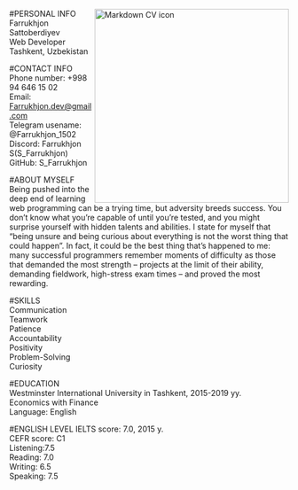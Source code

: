 <img src="https://user-images.githubusercontent.com/93606012/147364578-f0722af6-e43b-4f45-ac5b-0dcbe824418d.png"
     alt="Markdown CV icon"
     valign="top"
     align="right"
     width="350px"
     height="350px"/>


#PERSONAL INFO\
Farrukhjon Sattoberdiyev\
Web Developer\
Tashkent, Uzbekistan


#CONTACT INFO\
Phone number: +998 94 646 15 02\
Email: Farrukhjon.dev@gmail.com\
Telegram usename: @Farrukhjon_1502\
Discord: Farrukhjon S(S_Farrukhjon)\
GitHub: S_Farrukhjon

#ABOUT MYSELF\
Being pushed into the deep end of learning web programming can be a trying time, but adversity breeds success. You don’t know what you’re capable of until you’re tested, and you might surprise yourself with hidden talents and abilities. I state for myself that “being unsure and being curious about everything is not the worst thing that could happen”. In fact, it could be the best thing that’s happened to me: many successful programmers remember moments of difficulty as those that demanded the most strength – projects at the limit of their ability, demanding fieldwork, high-stress exam times – and proved the most rewarding. 

#SKILLS\
Communication\
Teamwork\
Patience\
Accountability\
Positivity\
Problem-Solving\
Curiosity

#EDUCATION\
Westminster International University in Tashkent, 2015-2019 yy.\
Economics with Finance\
Language: English

#ENGLISH LEVEL
IELTS score: 7.0, 2015 y.\
CEFR score: C1\
Listening:7.5\
Reading: 7.0\
Writing: 6.5\
Speaking: 7.5
